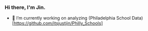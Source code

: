 ### Hi there, I'm Jin.

- 🔭 I’m currently working on analyzing (Philadelphia School Data)[https://github.com/itsjustjin/Philly_Schools]



<!--
**itsjustjin/itsjustjin** is a ✨ _special_ ✨ repository because its `README.md` (this file) appears on your GitHub profile.

Here are some ideas to get you started:

- 🌱 I’m currently learning ...
- 👯 I’m looking to collaborate on ...
- 🤔 I’m looking for help with ...
- 💬 Ask me about ...
- 📫 How to reach me: ...
- 😄 Pronouns: ...
- ⚡ Fun fact: ...
-->
